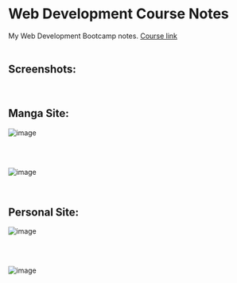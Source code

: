 # Web Development Course Notes
My Web Development Bootcamp notes. [Course link](https://www.udemy.com/course/the-complete-web-development-bootcamp/)
<br>
<br>

## Screenshots:
<br> 

## Manga Site:
![image](https://user-images.githubusercontent.com/62032779/180436985-e98193fa-63a8-470c-af5d-3bb9aa0bd436.png)


<br>
<br>

![image](https://user-images.githubusercontent.com/62032779/180437117-3c3279d5-87fc-4439-8285-242b2449db29.png)

<br> 

## Personal Site:

![image](https://user-images.githubusercontent.com/62032779/174655875-c7732092-0986-4b9e-83a5-dc66d37bc9fd.png)


<br>
<br>

![image](https://user-images.githubusercontent.com/62032779/174655919-519a6f4b-c019-49d1-9576-1297d57069d3.png)
